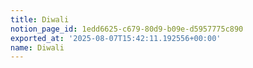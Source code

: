 ```yaml
---
title: Diwali
notion_page_id: 1edd6625-c679-80d9-b09e-d5957775c890
exported_at: '2025-08-07T15:42:11.192556+00:00'
name: Diwali
---
```


